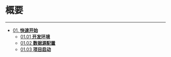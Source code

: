 # 概要


---

- [01. **快速开始**](01.QuickStart)
  - [01.01 **开发环境**](01.QuickStart/01.01.Environment.md)
  - [01.02 **数据源配置**](01.QuickStart/01.02.DBConfig.md)
  - [01.03 **项目启动**](01.QuickStart/01.03.Start.md)
